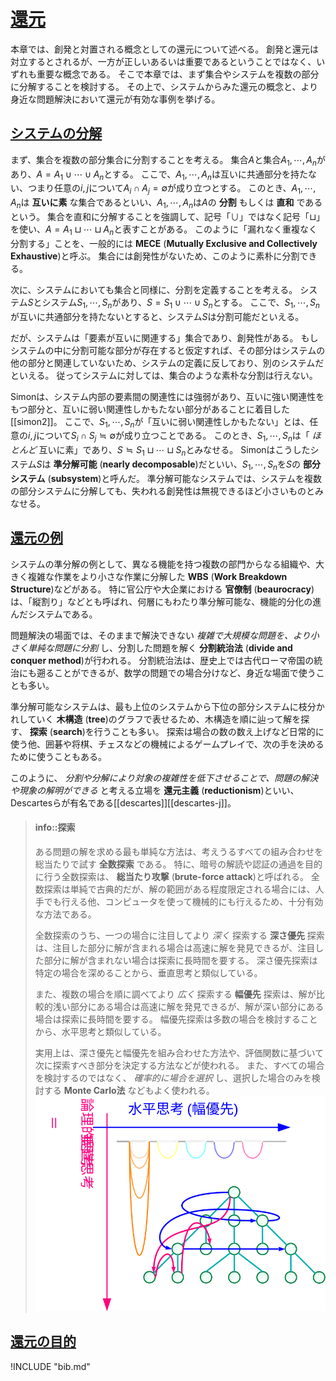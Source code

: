 # [還元](#ch:reduction)

本章では、創発と対置される概念としての還元について述べる。
創発と還元は対立するとされるが、一方が正しいあるいは重要であるということではなく、いずれも重要な概念である。
そこで本章では、まず集合やシステムを複数の部分に分解することを検討する。
その上で、システムからみた還元の概念と、より身近な問題解決において還元が有効な事例を挙げる。

## [システムの分解](#sec:reduction-decompose)

まず、集合を複数の部分集合に分割することを考える。
集合$A$と集合$A_1, \cdots, A_n$があり、$A = A_1 \cup \cdots \cup A_n$とする。
ここで、$A_1, \cdots, A_n$は互いに共通部分を持たない、つまり任意の$i, j$について$A_i \cap A_j = \emptyset$が成り立つとする。
このとき、$A_1, \cdots, A_n$は **互いに素** な集合であるといい、$A_1, \cdots, A_n$は$A$の **分割** もしくは **直和** であるという。
集合を直和に分解することを強調して、記号「$\cup$」ではなく記号「$\sqcup$」を使い、$A = A_1 \sqcup \cdots \sqcup A_n$と表すことがある。
このように「漏れなく重複なく分割する」ことを、一般的には **MECE** (**Mutually Exclusive and Collectively Exhaustive**)と呼ぶ。
集合には創発性がないため、このように素朴に分割できる。

次に、システムにおいても集合と同様に、分割を定義することを考える。
システム$S$とシステム$S_1, \cdots, S_n$があり、$S = S_1 \cup \cdots \cup S_n$とする。
ここで、$S_1, \cdots, S_n$が互いに共通部分を持たないとすると、システム$S$は分割可能だといえる。

だが、システムは「要素が互いに関連する」集合であり、創発性がある。
もしシステムの中に分割可能な部分が存在すると仮定すれば、その部分はシステムの他の部分と関連していないため、システムの定義に反しており、別のシステムだといえる。
従ってシステムに対しては、集合のような素朴な分割は行えない。

Simonは、システム内部の要素間の関連性には強弱があり、互いに強い関連性をもつ部分と、互いに弱い関連性しかもたない部分があることに着目した\[[simon2]\]。
ここで、$S_1, \cdots, S_n$が「互いに弱い関連性しかもたない」とは、任意の$i, j$について$S_i \cap S_j ≒ \emptyset$が成り立つことである。
このとき、$S_1, \cdots, S_n$は「 *ほとんど* 互いに素」であり、$S ≒ S_1 \sqcup \cdots \sqcup S_n$とみなせる。
Simonはこうしたシステム$S$は **準分解可能** (**nearly decomposable**)だといい、$S_1, \cdots, S_n$を$S$の **部分システム** (**subsystem**)と呼んだ。
準分解可能なシステムでは、システムを複数の部分システムに分解しても、失われる創発性は無視できるほど小さいものとみなせる。

## [還元の例](#sec:reduction-eg)

システムの準分解の例として、異なる機能を持つ複数の部門からなる組織や、大きく複雑な作業をより小さな作業に分解した **WBS** (**Work Breakdown Structure**)などがある。
特に官公庁や大企業における **官僚制** (**beaurocracy**)は、「縦割り」などとも呼ばれ、何層にもわたり準分解可能な、機能的分化の進んだシステムである。

問題解決の場面では、そのままで解決できない *複雑で大規模な問題を、より小さく単純な問題に分割* し、分割した問題を解く **分割統治法** (**divide and conquer method**)が行われる。
分割統治法は、歴史上では古代ローマ帝国の統治にも遡ることができるが、数学の問題での場合分けなど、身近な場面で使うことも多い。

準分解可能なシステムは、最も上位のシステムから下位の部分システムに枝分かれしていく **木構造** (**tree**)のグラフで表せるため、木構造を順に辿って解を探す、 **探索** (**search**)を行うことも多い。
探索は場合の数の数え上げなど日常的に使う他、囲碁や将棋、チェスなどの機械によるゲームプレイで、次の手を決めるために使うこともある。

このように、 *分割や分解により対象の複雑性を低下させることで、問題の解決や現象の解明ができる* と考える立場を **還元主義** (**reductionism**)といい、Descartesらが有名である\[[descartes]\]\[[descartes-j]\]。

> #### info::探索
>
> ある問題の解を求める最も単純な方法は、考えうるすべての組み合わせを総当たりで試す **全数探索** である。
特に、暗号の解読や認証の通過を目的に行う全数探索は、 **総当たり攻撃** (**brute-force attack**)と呼ばれる。
全数探索は単純で古典的だが、解の範囲がある程度限定される場合には、人手でも行える他、コンピュータを使って機械的にも行えるため、十分有効な方法である。
>
> 全数探索のうち、一つの場合に注目してより *深く* 探索する **深さ優先** 探索は、注目した部分に解が含まれる場合は高速に解を発見できるが、注目した部分に解が含まれない場合は探索に長時間を要する。
深さ優先探索は特定の場合を深めることから、垂直思考と類似している。
>
> また、複数の場合を順に調べてより *広く* 探索する **幅優先** 探索は、解が比較的浅い部分にある場合は高速に解を発見できるが、解が深い部分にある場合は探索に長時間を要する。
幅優先探索は多数の場合を検討することから、水平思考と類似している。
>
> 実用上は、深さ優先と幅優先を組み合わせた方法や、評価関数に基づいて次に探索すべき部分を決定する方法などが使われる。
また、すべての場合を検討するのではなく、 *確率的に場合を選択* し、選択した場合のみを検討する **Monte Carlo法** などもよく使われる。![fig:search. 探索と水平思考・垂直思考](search.svg)



## [還元の目的](#sec:reduction-purpose)

!INCLUDE "bib.md"
